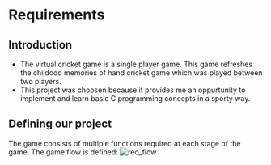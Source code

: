 # Requirements

## Introduction

* The virtual cricket game is a single player game. This game refreshes the childood memories of hand cricket game which was played between two players.
* This project was choosen because it provides me an oppurtunity to implement and learn basic C programming concepts in a sporty way.

## Defining our project

The game consists of multiple functions required at each stage of the game. The game flow is defined:
![req_flow](https://user-images.githubusercontent.com/81741838/114581476-584a6080-9c9d-11eb-8fed-c705c29b2de3.png)


